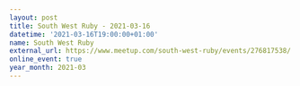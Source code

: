 ```yaml
---
layout: post
title: South West Ruby - 2021-03-16
datetime: '2021-03-16T19:00:00+01:00'
name: South West Ruby
external_url: https://www.meetup.com/south-west-ruby/events/276817538/
online_event: true
year_month: 2021-03
---
```

